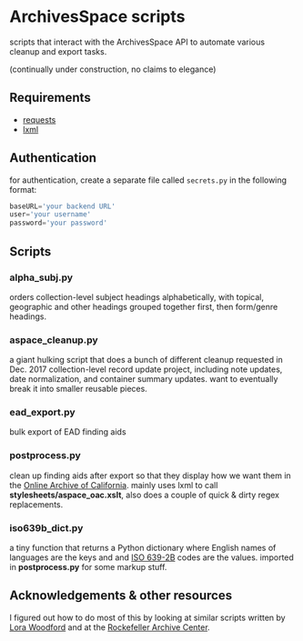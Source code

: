 # ArchivesSpace scripts

scripts that interact with the ArchivesSpace API to automate various cleanup and export tasks.

(continually under construction, no claims to elegance)

## Requirements
* [requests](http://docs.python-requests.org/en/master/)
* [lxml](http://lxml.de/)

## Authentication
for authentication, create a separate file called `secrets.py` in the following format:
```secrets.py
baseURL='your backend URL'
user='your username'
password='your password'
```

## Scripts
### alpha_subj.py
orders collection-level subject headings alphabetically, with topical, geographic and other headings grouped together first, then form/genre headings.

### aspace_cleanup.py
a giant hulking script that does a bunch of different cleanup requested in Dec. 2017 collection-level record update project, including note updates, date normalization, and container summary updates. want to eventually break it into smaller reusable pieces.

### ead_export.py
bulk export of EAD finding aids

### postprocess.py
clean up finding aids after export so that they display how we want them in the [Online Archive of California](http://www.oac.cdlib.org/). mainly uses lxml to call __stylesheets/aspace_oac.xslt__, also does a couple of quick & dirty regex replacements.

### iso639b_dict.py
a tiny function that returns a Python dictionary where English names of languages are the keys and and [ISO 639-2B](https://www.loc.gov/standards/iso639-2/php/code_list.php) codes are the values. imported in __postprocess.py__ for some markup stuff. 

## Acknowledgements & other resources
I figured out how to do most of this by looking at similar scripts written by [Lora Woodford](https://github.com/lorawoodford/python_scripts) and at the [Rockefeller Archive Center](https://github.com/RockefellerArchiveCenter/scripts/tree/master/archivesspace).